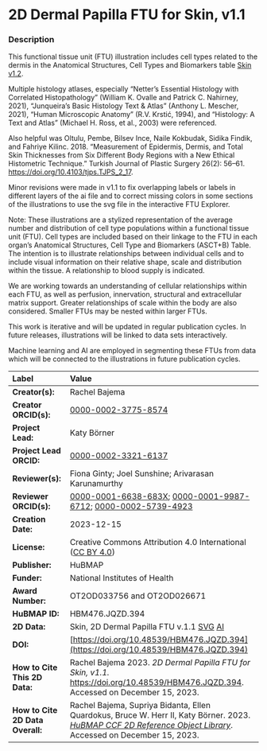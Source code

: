 # 2D Dermal Papilla FTU for Skin, v1.1

### Description
This functional tissue unit (FTU) illustration includes cell types related to the dermis in the Anatomical Structures, Cell Types and Biomarkers table [Skin v1.2](https://doi.org/10.48539/HBM725.JHNS.532). 

Multiple histology atlases, especially “Netter’s Essential Histology with Correlated Histopathology” (William K. Ovalle and Patrick C. Nahirney, 2021), “Junqueira’s Basic Histology Text & Atlas” (Anthony L. Mescher, 2021), “Human Microscopic Anatomy” (R.V. Krstić, 1994), and “Histology: A Text and Atlas” (Michael H. Ross, et al., 2003) were referenced.

Also helpful was Oltulu, Pembe, Bilsev Ince, Naile Kokbudak, Sidika Findik, and Fahriye Kilinc. 2018. “Measurement of Epidermis, Dermis, and Total Skin Thicknesses from Six Different Body Regions with a New Ethical Histometric Technique.” Turkish Journal of Plastic Surgery 26(2): 56–61. https://doi.org/10.4103/tjps.TJPS_2_17. 

Minor revisions were made in v1.1 to fix overlapping labels or labels in different layers of the ai file and to correct missing colors in some sections of the illustrations to use the svg file in the interactive FTU Explorer. 

Note: These illustrations are a stylized representation of the average number and distribution of cell type populations within a functional tissue unit (FTU). Cell types are included based on their linkage to the FTU in each organ’s Anatomical Structures, Cell Type and Biomarkers (ASCT+B) Table. The intention is to illustrate relationships between individual cells and to include visual information on their relative shape, scale and distribution within the tissue. A relationship to blood supply is indicated.

We are working towards an understanding of cellular relationships within each FTU, as well as perfusion, innervation, structural and extracellular matrix support. Greater relationships of scale within the body are also considered. Smaller FTUs may be nested within larger FTUs.

This work is iterative and will be updated in regular publication cycles. In future releases, illustrations will be linked to data sets interactively. 

Machine learning and AI are employed in segmenting these FTUs from data which will be connected to the illustrations in future publication cycles.

| Label | Value |
| :------------- |:-------------|
| **Creator(s):** | Rachel Bajema |
| **Creator ORCID(s):** | [0000-0002-3775-8574](https://orcid.org/0000-0002-3775-8574) |
| **Project Lead:** | Katy B&ouml;rner |
| **Project Lead ORCID:** | [0000-0002-3321-6137](https://orcid.org/0000-0002-3321-6137) |
| **Reviewer(s):** | Fiona Ginty; Joel Sunshine; Arivarasan Karunamurthy |
| **Reviewer ORCID(s):** | [0000-0001-6638-683X](https://orcid.org/0000-0001-6638-683X); [0000-0001-9987-6712](https://orcid.org/0000-0001-9987-6712); [0000-0002-5739-4923](https://orcid.org/0000-0002-5739-4923)|
| **Creation Date:** | 2023-12-15 |
| **License:** | Creative Commons Attribution 4.0 International ([CC BY 4.0](https://creativecommons.org/licenses/by/4.0/)) |
| **Publisher:** | HuBMAP |
| **Funder:** | National Institutes of Health |
| **Award Number:** | OT2OD033756 and OT2OD026671 |
| **HuBMAP ID:** | HBM476.JQZD.394 |
| **2D Data:** | Skin, 2D Dermal Papilla FTU v.1.1 [SVG](https://cdn.humanatlas.io/hra-releases/v2.0/2d-ftu/2d-ftu-skin-dermal-papilla.svg) [AI](https://cdn.humanatlas.io/hra-releases/v2.0/2d-ftu/2d-ftu-skin-dermal-papilla.ai) |
| **DOI:** | [https://doi.org/10.48539/HBM476.JQZD.394](https://doi.org/10.48539/HBM476.JQZD.394) |
| **How to Cite This 2D Data:** | Rachel Bajema 2023. *2D Dermal Papilla FTU for Skin, v1.1.* https://doi.org/10.48539/HBM476.JQZD.394. Accessed on December 15, 2023. |
| **How to Cite 2D Data Overall:** | Rachel Bajema, Supriya Bidanta, Ellen Quardokus,  Bruce W. Herr II, Katy Börner. 2023. [*HuBMAP CCF 2D Reference Object Library*]( https://humanatlas.io/2d-ftu-illustrations). Accessed on December 15, 2023. |
